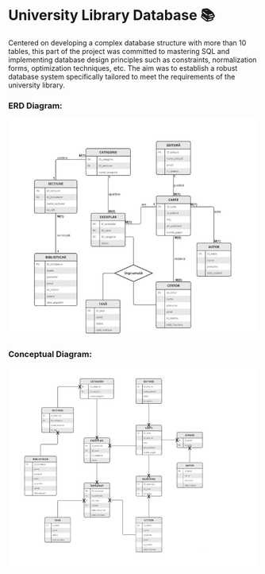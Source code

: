 # University Library Database :books:

Centered on developing a complex database structure with more than 10 tables, this part of the project was committed to mastering SQL and implementing database design principles such as constraints, normalization forms, optimization techniques, etc. The aim was to establish a robust database system specifically tailored to meet the requirements of the university library. 
### ERD Diagram:
![erd-diagram](https://github.com/LVanesa/Library-Database-and-DBMS-Project/blob/main/databases/ERD-Diagram.JPG)

### Conceptual Diagram:
![conceptual-diagram](https://github.com/LVanesa/Library-Database-and-DBMS-Project/blob/main/databases/Conceptual-Diagram.JPG)
